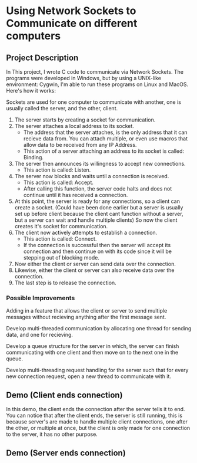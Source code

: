 # Using Network Sockets to Communicate on different computers

## Project Description
In This project, I wrote C code to communicate via Network Sockets.
The programs were developed in Windows, but by using a UNIX-like environment: Cygwin, I'm able to run these programs on Linux and MacOS.
Here's how it works:

Sockets are used for one computer to communicate with another, one is usually called the server, and the other, client.

1. The server starts by creating a socket for communication.
2. The server attaches a local address to its socket.
    - The address that the server attaches, is the only address that it can recieve data from. You can attach multiple, or even use macros that allow data to be received from any IP Address.
    - This action of a server attaching an address to its socket is called: Binding.
3.  The server then announces its willingness to accept new connections.
    - This action is called: Listen.
4. The server now blocks and waits until a connection is received.
    - This action is called: Accept.
    - After calling this function, the server code halts and does not continue    until it has received a connection.
5. At this point, the server is ready for any connections, so a client can create a socket. (Could have been done earlier but a server is usually set up before client because the client cant function without a server, but a server can wait and handle multiple clients) So now the client creates it's socket for communication.
6. The client now actively attempts to establish a connection.
    - This action is called: Connect.
    - If the connection is successful then the server will accept its connection and then continue on with its code since it will be stepping out of blocking mode.
7. Now either the client or server can send data over the connection.
8. Likewise, either the client or server can also receive data over the connection.
9. The last step is to release the connection.

### Possible Improvements
Adding in a feature that allows the client or server to send multiple messages without recieving anything after the first message sent.

Develop multi-threaded communication by allocating one thread for sending data, and one for recieving.

Develop a queue structure for the server in which, the server can finish communicating with one client and then move on to the next one in the queue.

Develop multi-threading request handling for the server such that for every new connection request, open a new thread to communicate with it.

## Demo (Client ends connection)
In this demo, the client ends the connection after the server tells it to end.
You can notice that after the client ends, the server is still running, this is because server's are made to handle multiple client connections, one after the other, or multiple at once, but the client is only made for one connection to the server, it has no other purpose.

## Demo (Server ends connection)


